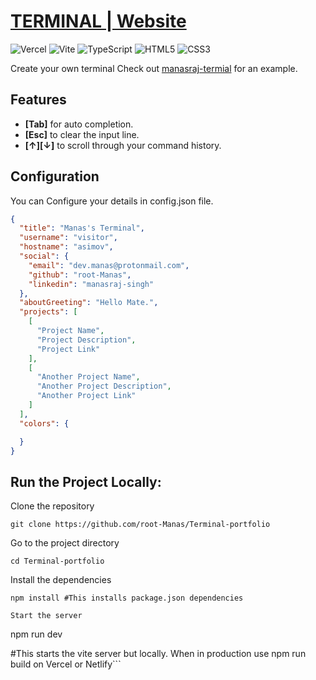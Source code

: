 # [TERMINAL | Website](https://manasraj-terminal.vercel.app/)


![Vercel](https://img.shields.io/badge/vercel-%23000000.svg?style=for-the-badge&logo=vercel&logoColor=white)
![Vite](https://img.shields.io/badge/vite-%23646CFF.svg?style=for-the-badge&logo=vite&logoColor=white)
![TypeScript](https://img.shields.io/badge/typescript-%23007ACC.svg?style=for-the-badge&logo=typescript&logoColor=white)
![HTML5](https://img.shields.io/badge/html5-%23E34F26.svg?style=for-the-badge&logo=html5&logoColor=white)
![CSS3](https://img.shields.io/badge/css3-%231572B6.svg?style=for-the-badge&logo=css3&logoColor=white)

Create your own terminal Check out [manasraj-termial](https://manasraj-terminal.vercel.app/) for an example.

## Features
* **[Tab]** for auto completion.
* **[Esc]** to clear the input line.
* **[↑][↓]** to scroll through your command history.


## Configuration

You can Configure your details in config.json file.

```json
{
  "title": "Manas's Terminal",
  "username": "visitor",
  "hostname": "asimov",
  "social": {
    "email": "dev.manas@protonmail.com",
    "github": "root-Manas",
    "linkedin": "manasraj-singh"
  },
  "aboutGreeting": "Hello Mate.",
  "projects": [
    [
      "Project Name",
      "Project Description",
      "Project Link"
    ],
    [
      "Another Project Name",
      "Another Project Description",
      "Another Project Link"
    ]
  ],
  "colors": {

  }
}
```

## Run the Project Locally:

Clone the repository
```shell
git clone https://github.com/root-Manas/Terminal-portfolio
```
Go to the project directory
```shell
cd Terminal-portfolio
```
Install the dependencies
```shell
npm install #This installs package.json dependencies
```
```
Start the server
```
npm run dev 

#This starts the vite server but locally. When in production use npm run build on Vercel or Netlify```
```

